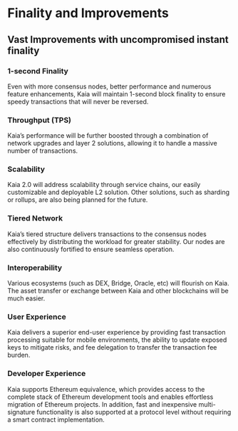 # Finality and Improvements

## Vast Improvements with uncompromised instant finality <a id="vast-improvements-with-uncompromised-finality"></a>

### 1-second Finality <a id="finality"></a>
Even with more consensus nodes, better performance and numerous feature enhancements, Kaia will maintain 1-second block finality to ensure speedy transactions that will never be reversed.

### Throughput (TPS) <a id="throughput"></a>
Kaia’s performance will be further boosted through a combination of network upgrades and layer 2 solutions, allowing it to handle a massive number of transactions.

### Scalability <a id="scalability"></a>
Kaia 2.0 will address scalability through service chains, our easily customizable and deployable L2 solution. Other solutions, such as sharding or rollups, are also being planned for the future.

### Tiered Network <a id="tiered-network"></a>
Kaia’s tiered structure delivers transactions to the consensus nodes effectively by distributing the workload for greater stability. Our nodes are also continuously fortified to ensure seamless operation.

### Interoperability <a id="interoperability"></a>
Various ecosystems (such as DEX, Bridge, Oracle, etc) will flourish on Kaia. The asset transfer or exchange between Kaia and other blockchains will be much easier.

### User Experience <a id="user-experience"></a>
Kaia delivers a superior end-user experience by providing fast transaction processing suitable for mobile environments, the ability to update exposed keys to mitigate risks, and fee delegation to transfer the transaction fee burden.

### Developer Experience <a id="developer-experience"></a>
Kaia supports Ethereum equivalence, which provides access to the complete stack of Ethereum development tools and enables effortless migration of Ethereum projects. In addition, fast and inexpensive multi-signature functionality is also supported at a protocol level without requiring a smart contract implementation.
